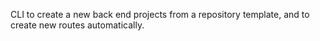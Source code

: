 CLI to create a new back end projects from a repository template, and to create new routes automatically.
